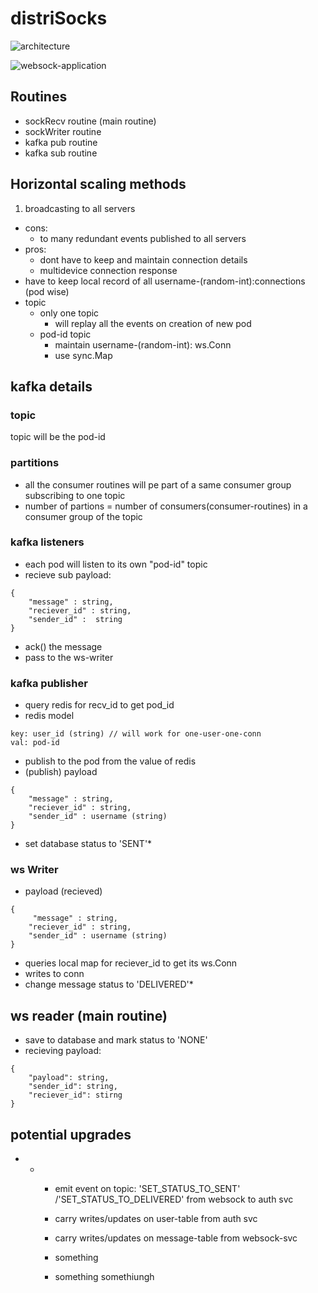 # distriSocks

![architecture](https://firebasestorage.googleapis.com/v0/b/portfolio-a186e.appspot.com/o/DistriSock.drawio.png?alt=media&token=41df7dcf-b440-48b4-b3eb-04b96407019a)

![websock-application](https://firebasestorage.googleapis.com/v0/b/portfolio-a186e.appspot.com/o/DistriSock-low%20level%20design.drawio.png?alt=media&token=8d170849-1744-490e-8146-a458198e71d9)

## Routines

- sockRecv routine (main routine)
- sockWriter routine
- kafka pub routine
- kafka sub routine

## Horizontal scaling methods

1. broadcasting to all servers

- cons:
  - to many redundant events published to all servers
- pros:
  - dont have to keep and maintain connection details
  - multidevice connection response
- have to keep local record of all username-(random-int):connections (pod wise)
- topic
  - only one topic
    - will replay all the events on creation of new pod
  - pod-id topic
    - maintain username-(random-int): ws.Conn
    - use sync.Map

## kafka details

### topic

topic will be the pod-id

### partitions

- all the consumer routines will pe part of a same consumer group subscribing to one topic
- number of partions = number of consumers(consumer-routines) in a consumer group of the topic

### kafka listeners

- each pod will listen to its own "pod-id" topic
- recieve sub payload:

```
{
    "message" : string,
    "reciever_id" : string,
    "sender_id" :  string
}
```

- ack() the message
- pass to the ws-writer

### kafka publisher

- query redis for recv_id to get pod_id
- redis model

```
key: user_id (string) // will work for one-user-one-conn
val: pod-id
```

- publish to the pod from the value of redis
- (publish) payload

```
{
    "message" : string,
    "reciever_id" : string,
    "sender_id" : username (string)
}
```

- set database status to 'SENT'\*

### ws Writer

- payload (recieved)

```
{
     "message" : string,
    "reciever_id" : string,
    "sender_id" : username (string)
}
```

- queries local map for reciever_id to get its ws.Conn
- writes to conn
- change message status to 'DELIVERED'\*

## ws reader (main routine)

- save to database and mark status to 'NONE'
- recieving payload:

```
{
    "payload": string,
    "sender_id": string,
    "reciever_id": stirng
}
```

## potential upgrades

- - - emit event on topic: 'SET_STATUS_TO_SENT' /'SET_STATUS_TO_DELIVERED' from websock to auth svc
    - carry writes/updates on user-table from auth svc
    - carry writes/updates on message-table from websock-svc

    - something
    - something somethiungh
